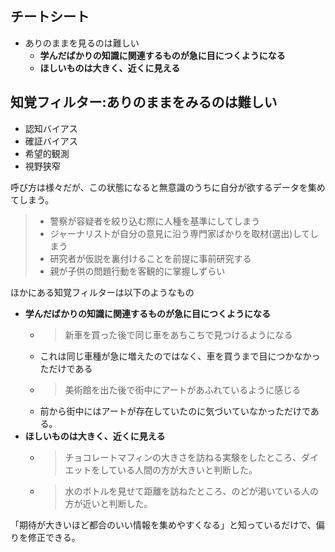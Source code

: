 


## チートシート

- ありのままを見るのは難しい
    - **学んだばかりの知識に関連するものが急に目につくようになる**
    - **ほしいものは大きく、近くに見える**




## 知覚フィルター:**ありのまま**をみるのは難しい

- 認知バイアス
- 確証バイアス
- 希望的観測
- 視野狭窄

呼び方は様々だが、この状態になると無意識のうちに自分が欲するデータを集めてしまう。

> - 警察が容疑者を絞り込む際に人種を基準にしてしまう
> - ジャーナリストが自分の意見に沿う専門家ばかりを取材(選出)してしまう
> - 研究者が仮説を裏付けることを前提に事前研究する
> - 親が子供の問題行動を客観的に掌握しずらい

ほかにある知覚フィルターは以下のようなもの

- **学んだばかりの知識に関連するものが急に目につくようになる**
    - > 新車を買った後で同じ車をあちこちで見つけるようになる
    - これは同じ車種が急に増えたのではなく、車を買うまで目につかなかっただけである
    - > 美術館を出た後で街中にアートがあふれているように感じる
    - 前から街中にはアートが存在していたのに気づいていなかっただけである。
- **ほしいものは大きく、近くに見える**
    - > チョコレートマフィンの大きさを訪ねる実験をしたところ、ダイエットをしている人間の方が大きいと判断した。
    - > 水のボトルを見せて距離を訪ねたところ、のどが渇いている人の方が近いと判断した。


「期待が大きいほど都合のいい情報を集めやすくなる」と知っているだけで、偏りを修正できる。






